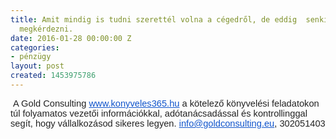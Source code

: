 ```yaml
---
title: Amit mindig is tudni szerettél volna a cégedről, de eddig  senkitől nem tudtad
  megkérdezni.
date: 2016-01-28 00:00:00 Z
categories:
- pénzügy
layout: post
created: 1453975786
---
```


<p class="MsoNormal" style="margin: 0cm 0cm 0.0001pt; font-size: 11pt; font-family: Calibri, sans-serif; color: #222222;">&nbsp;A Gold Consulting&nbsp;<a href="http://www.konyveles365.hu/" target="_blank" style="color: #1155cc;">www.konyveles365.hu</a>&nbsp;a kötelező könyvelési feladatokon túl folyamatos vezetői információkkal, adótanácsadással és kontrollinggal segít, hogy vállalkozásod sikeres legyen.<a href="http://www.konyveles365.hu/" target="_blank" style="color: #1155cc;"></a>&nbsp;<a href="mailto:info@goldconsulting.eu" target="_blank" style="color: #1155cc;">info@goldconsulting.eu</a>, 302051403<span style="text-decoration: underline;"></span><span style="text-decoration: underline;"></span></p><p class="MsoNormal" style="margin: 0cm 0cm 0.0001pt; font-size: 11pt; font-family: Calibri, sans-serif; color: #222222;"><span style="text-decoration: underline;"></span>&nbsp;</p>
